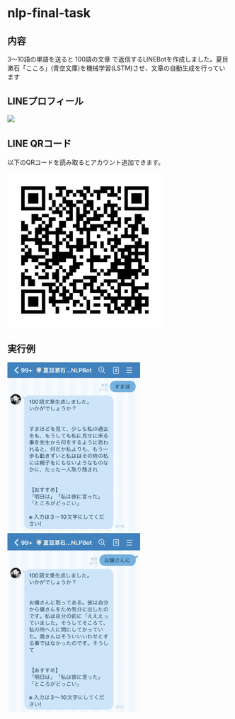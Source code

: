 # nlp-final-task


## 内容
3〜10語の単語を送ると 100語の文章 で返信するLINEBotを作成しました。夏目漱石「こころ」(青空文庫)を機械学習(LSTM)させ、文章の自動生成を行っています


## LINEプロフィール
<img width = 500 src = "Pic/README/LINE_プロフィール.jpg">


## LINE QRコード

以下のQRコードを読み取るとアカウント追加できます。

<img width = 350 src = "Pic/README/LINE_QRコード.png">


## 実行例

<img width = 300 src = "Pic/README/LINE_実行例_すまほ.jpg">

<img width = 300 src = "Pic/README/LINE_実行例_お嬢さんに.jpg">
